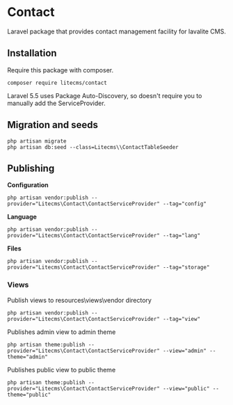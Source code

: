 # Contact

Laravel package that provides contact management facility for lavalite CMS.

## Installation

Require this package with composer. 

    composer require litecms/contact

Laravel 5.5 uses Package Auto-Discovery, so doesn't require you to manually add the ServiceProvider.

## Migration and seeds

    php artisan migrate
    php artisan db:seed --class=Litecms\\ContactTableSeeder


## Publishing

**Configuration**

    php artisan vendor:publish --provider="Litecms\Contact\ContactServiceProvider" --tag="config"

**Language**

    php artisan vendor:publish --provider="Litecms\Contact\ContactServiceProvider" --tag="lang"

**Files**

    php artisan vendor:publish --provider="Litecms\Contact\ContactServiceProvider" --tag="storage"

### Views

Publish views to resources\views\vendor directory

    php artisan vendor:publish --provider="Litecms\Contact\ContactServiceProvider" --tag="view"

Publishes admin view to admin theme

    php artisan theme:publish --provider="Litecms\Contact\ContactServiceProvider" --view="admin" --theme="admin"

Publishes public view to public theme

    php artisan theme:publish --provider="Litecms\Contact\ContactServiceProvider" --view="public" --theme="public"